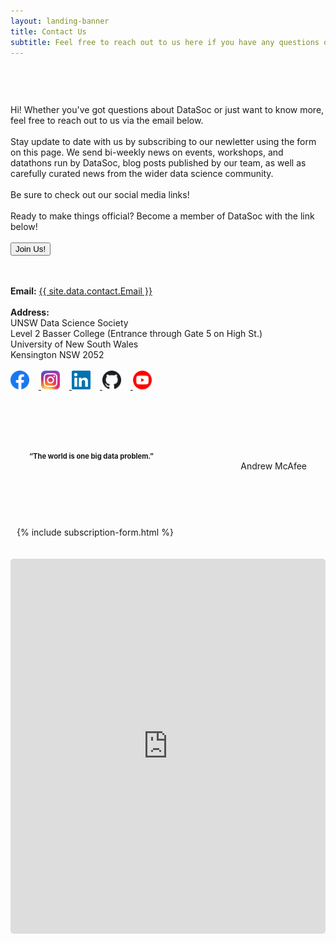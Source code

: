 ```yaml
---
layout: landing-banner
title: Contact Us
subtitle: Feel free to reach out to us here if you have any questions or queries!
---
```


<div class="hero-body background-shade has-text-black">
    <div class="columns is-8 is-variable" style="display:flex;flex-wrap: wrap;margin: 0 auto">
        <div class="column is-half has-text-left" style="padding-top:30px;flex: 1 1 auto;"> 
            <p class="is-size-5">
                <br>
                Hi! Whether you've got questions about DataSoc or just want to know more, feel free to reach out to us via the email below.
                <br><br>
                Stay update to date with us by subscribing to our newletter using the form on this page. We send bi-weekly news on events, workshops, and datathons run by DataSoc, blog posts published by our team, as well as carefully curated news from the wider data science community.
                <br><br>
                Be sure to check out our social media links!
                <br><br>
                Ready to make things official? Become a member of DataSoc with the link below!
                <br><br>
                <a href="https://forms.gle/hLDY7bAGa1H4CV348" target="_blank">
                    <button class="button is-info is-bold">Join Us!</button></a>
                <br><br><br>
            </p>
            <div>
                <b>Email:</b> <a href="mailto:{{ site.data.contact.Email }}">{{ site.data.contact.Email }}</a>
                <br><br>
                <b>Address:</b><br>
                UNSW Data Science Society<br>
                Level 2 Basser College (Entrance through Gate 5 on High St.)<br>
                University of New South Wales<br>
                Kensington NSW 2052<br>
                <br>
            </div>
            <div class="social media">
                <a href="https://www.facebook.com/DataSoc/" target="_blank">
                    <img src="/assets/images/social_media/f_logo_RGB-Hex-Blue_512.png" style="height:30px; margin-right:15px"> </a>
                <a href="https://www.instagram.com/unswdatasoc/" target="_blank">
                    <img src="/assets/images/social_media/Instagram_AppIcon_Aug2017.png" style="height:30px; margin-right:15px"> </a>
                <a href="https://au.linkedin.com/company/datasoc" target="_blank">
                    <img src="/assets/images/social_media/linkedin.png" style="height:30px; margin-right:15px"> </a>
                <a href="https://github.com/unswdata/" target="_blank">
                    <img src="/assets/images/social_media/github.png" style="height:30px; margin-right:15px"> </a>
                <a href="https://www.youtube.com/channel/UC5xEG38_Jr0251sMBoj8xwQ" target="_blank">
                    <img src="/assets/images/social_media/youtube_social_circle_red.png" style="height:30px;"> </a>
                <br><br><br>
            </div>
            <div class="rows is-centered has-text-white" style="background-image: url('/assets/images/background.png'); border-radius:10px; padding:30px;margin-top:30px">
                <div class="is-size-3" style="">
                    <b style="font-size:80%;">“The world is one big data problem.”</b>
                </div>
                <div class="is-size-5" style="text-align:right;">
                    Andrew McAfee
                    <br>
                </div>
            </div>
        </div>
        <div class="column is-5 is-offset-1 has-text-left" style="flex: 1 1 auto; padding-top:38px; margin-left:10px">
            <!-- margin-left: 10px; overrides jekyll styling which makes a much larger, uglier left margin.
                 Admittedly a hacky solution, but works for now.-->
            {% include subscription-form.html %}
        </div>
    </div>
    <br><br>
    <div class="columns is-vcentered is-centered">
        <iframe src="https://www.google.com/maps/embed?pb=!1m18!1m12!1m3!1d1668.9917985536565!2d151.23080794983784!3d-33.91658157788042!2m3!1f0!2f0!3f0!3m2!1i1024!2i768!4f13.1!3m3!1m2!1s0x6b12b18c619e5679%3A0x70e6b528f4a64879!2sArc%20%40%20UNSW!5e0!3m2!1sen!2sau!4v1590563340784!5m2!1sen!2sau" width="900" height="600" frameborder="0" style="border-radius:5px;" allowfullscreen="" aria-hidden="false" tabindex="0"></iframe>
    </div>
</div>


